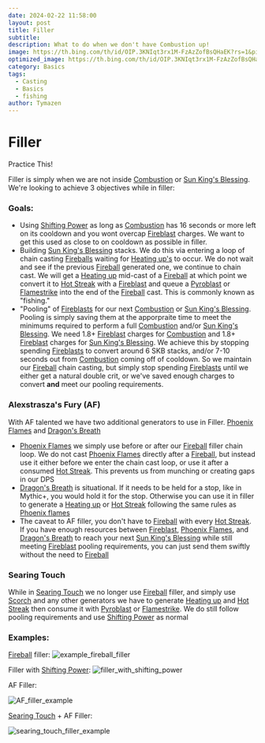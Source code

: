 ```yaml
---
date: 2024-02-22 11:58:00
layout: post
title: Filler
subtitle:
description: What to do when we don't have Combustion up!
image: https://th.bing.com/th/id/OIP.3KNIqt3rx1M-FzAzZofBsQHaEK?rs=1&pid=ImgDetMain
optimized_image: https://th.bing.com/th/id/OIP.3KNIqt3rx1M-FzAzZofBsQHaEK?rs=1&pid=ImgDetMain
category: Basics
tags:
  - Casting
  - Basics
  - fishing
author: Tymazen
---
```

# Filler
Practice This!

   Filler is simply when we are not inside [Combustion](https://www.wowhead.com/spell=190319/combustion) or [Sun King's Blessing](https://www.wowhead.com/spell=383886/sun-kings-blessing). We're looking to achieve 3 objectives while in filler:

### Goals:
- Using [Shifting Power](https://www.wowhead.com/spell=382440/shifting-power) as long as [Combustion](https://www.wowhead.com/spell=190319/combustion) has 16 seconds or more left on its cooldown and you wont overcap [Fireblast](https://www.wowhead.com/spell=108853/fire-blast) charges. We want to get this used as close to on cooldown as possible in filler.  
- Building [Sun King's Blessing](https://www.wowhead.com/spell=383886/sun-kings-blessing) stacks. We do this via entering a loop of chain casting [Fireballs](https://www.wowhead.com/spell=133/fireball) waiting for [Heating up's](https://www.wowhead.com/spell=48107/heating-up) to occur. We do not wait and see if the previous [Fireball](https://www.wowhead.com/spell=133/fireball) generated one, we continue to chain cast. We will get a [Heating up](https://www.wowhead.com/spell=48107/heating-up) mid-cast of a [Fireball](https://www.wowhead.com/spell=133/fireball) at which point we convert it to [Hot Streak](https://www.wowhead.com/spell=48108/hot-streak) with a [Fireblast](https://www.wowhead.com/spell=108853/fire-blast) and queue a [Pyroblast](https://www.wowhead.com/spell=11366/pyroblast) or [Flamestrike](https://www.wowhead.com/spell=2120/flamestrike) into the end of the [Fireball](https://www.wowhead.com/spell=133/fireball) cast. This is commonly known as "fishing."
- "Pooling" of [Fireblasts](https://www.wowhead.com/spell=108853/fire-blast) for our next [Combustion](https://www.wowhead.com/spell=190319/combustion) or [Sun King's Blessing](https://www.wowhead.com/spell=383886/sun-kings-blessing). Pooling is simply saving them at the apporpraite time to meet the minimums required to perform a full [Combustion](https://www.wowhead.com/spell=190319/combustion) and/or [Sun King's Blessing](https://www.wowhead.com/spell=383886/sun-kings-blessing). We need 1.8+ [Fireblast](https://www.wowhead.com/spell=108853/fire-blast) charges for [Combustion](https://www.wowhead.com/spell=190319/combustion) and 1.8+ [Fireblast](https://www.wowhead.com/spell=108853/fire-blast) charges for [Sun King's Blessing](https://www.wowhead.com/spell=383886/sun-kings-blessing). We achieve this by stopping spending [Fireblasts](https://www.wowhead.com/spell=108853/fire-blast) to convert around 6 SKB stacks, and/or 7-10 seconds out from [Combustion](https://www.wowhead.com/spell=190319/combustion) coming off of cooldown. So we maintain our [Fireball](https://www.wowhead.com/spell=133/fireball) chain casting, but simply stop spending [Fireblasts](https://www.wowhead.com/spell=108853/fire-blast) until we either get a natural double crit, or we've saved enough charges to convert __and__ meet our pooling requirements.


### Alexstrasza's Fury (AF)
With AF talented we have two additional generators to use in Filler. [Phoenix Flames](https://www.wowhead.com/spell=257541/phoenix-flames) and [Dragon's Breath](https://www.wowhead.com/spell=31661/dragons-breath)
- [Phoenix Flames](https://www.wowhead.com/spell=257541/phoenix-flames) we simply use before or after our [Fireball](https://www.wowhead.com/spell=133/fireball) filler chain loop. We do not cast [Phoenix Flames](https://www.wowhead.com/spell=257541/phoenix-flames) directly after a [Fireball](https://www.wowhead.com/spell=133/fireball), but instead use it either before we enter the chain cast loop, or use it after a consumed [Hot Streak](https://www.wowhead.com/spell=48108/hot-streak). This prevents us from munching or creating gaps in our DPS
- [Dragon's Breath]((https://www.wowhead.com/spell=31661/dragons-breath)) is situational. If it needs to be held for a stop, like in Mythic+, you would hold it for the stop. Otherwise you can use it in filler to generate a [Heating up](https://www.wowhead.com/spell=48107/heating-up) or [Hot Streak](https://www.wowhead.com/spell=48108/hot-streak) following the same rules as [Phoenix flames](https://www.wowhead.com/spell=257541/phoenix-flames)
- The caveat to AF filler, you don't have to [Fireball](https://www.wowhead.com/spell=133/fireball) with every [Hot Streak](https://www.wowhead.com/spell=48108/hot-streak). If you have enough resources between [Fireblast](https://www.wowhead.com/spell=108853/fire-blast), [Phoenix Flames](https://www.wowhead.com/spell=257541/phoenix-flames), and [Dragon's Breath](https://www.wowhead.com/spell=31661/dragons-breath) to reach your next [Sun King's Blessing](https://www.wowhead.com/spell=383886/sun-kings-blessing) while still meeting [Fireblast](https://www.wowhead.com/spell=108853/fire-blast) pooling requirements, you can just send them swiftly without the need to [Fireball](https://www.wowhead.com/spell=133/fireball)

### Searing Touch
While in [Searing Touch](https://www.wowhead.com/spell=269644/searing-touch) we no longer use [Fireball](https://www.wowhead.com/spell=133/fireball) filler, and simply use [Scorch](https://www.wowhead.com/spell=2948/scorch) and any other generators we have to generate [Heating up](https://www.wowhead.com/spell=48107/heating-up) and [Hot Streak](https://www.wowhead.com/spell=48108/hot-streak) then consume it with [Pyroblast](https://www.wowhead.com/spell=11366/pyroblast) or [Flamestrike](https://www.wowhead.com/spell=2120/flamestrike). We do still follow pooling requirements and use [Shifting Power](https://www.wowhead.com/spell=382440/shifting-power) as normal

### Examples:
[Fireball](https://www.wowhead.com/spell=133/fireball) filler:
![example_fireball_filler](https://github.com/Tymazen/images/assets/67207109/8afc2275-6916-4c82-a552-8739d9731296)

Filler with [Shifting Power](https://www.wowhead.com/spell=382440/shifting-power):
![filler_with_shifting_power](https://github.com/Tymazen/images/assets/67207109/7c49ae40-5d5e-4b67-a48e-c30c17eb31dd)

AF Filler:

![AF_filler_example](https://github.com/Tymazen/images/assets/67207109/2cab6fce-5725-4c39-85cc-32a1d157f1f6)

[Searing Touch](https://www.wowhead.com/spell=269644/searing-touch) + AF Filler:

![searing_touch_filler_example](https://github.com/Tymazen/images/assets/67207109/e66801c4-fa4c-4080-858c-bca18569f3b9)
